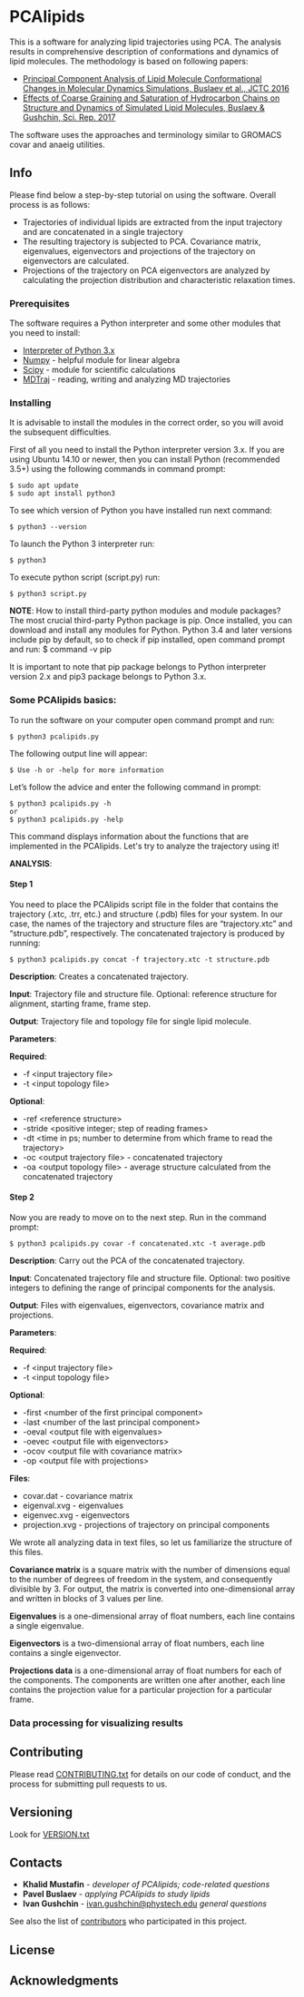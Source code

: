 # PCAlipids

This is a software for analyzing lipid trajectories using PCA. The analysis results in comprehensive description of conformations and dynamics of lipid molecules. The methodology is based on following papers:
* [Principal Component Analysis of Lipid Molecule Conformational Changes in Molecular Dynamics Simulations, Buslaev et al., JCTC 2016](doi.org/10.1021/acs.jctc.5b01106)
* [Effects of Coarse Graining and Saturation of Hydrocarbon Chains on Structure and Dynamics of Simulated Lipid Molecules, Buslaev & Gushchin, Sci. Rep. 2017](doi.org/10.1038/s41598-017-11761-5)

The software uses the approaches and terminology similar to GROMACS covar and anaeig utilities.

## Info

Please find below a step-by-step tutorial on using the software. Overall process is as follows:
* Trajectories of individual lipids are extracted from the input trajectory and are concatenated in a single trajectory
* The resulting trajectory is subjected to PCA. Covariance matrix, eigenvalues, eigenvectors and projections of the trajectory on eigenvectors are calculated.
* Projections of the trajectory on PCA eigenvectors are analyzed by calculating the projection distribution and characteristic relaxation times.

### Prerequisites

The software requires a Python interpreter and some other modules that you need to install:

* [Interpreter of Python 3.x](https://www.python.org/download/releases/3.0/)
* [Numpy](http://www.numpy.org/) - helpful module for linear algebra
* [Scipy](https://www.scipy.org/) - module for scientific calculations
* [MDTraj](http://mdtraj.org/1.9.0/) - reading, writing and analyzing MD trajectories 

### Installing

It is advisable to install the modules in the correct order, so you will avoid the subsequent difficulties. 

First of all you need to install the Python interpreter version 3.x. If you are using Ubuntu 14.10 or newer, then you can install Python (recommended 3.5+) using the following commands in command prompt:

    $ sudo apt update
    $ sudo apt install python3

To see which version of Python you have installed run next command:

    $ python3 --version

To launch the Python 3 interpreter run:

    $ python3

To execute python script (script.py) run:

    $ python3 script.py

**NOTE**: How to install third-party python modules and module packages?
The most crucial third-party Python package is pip. Once installed, you can download and install any modules for Python. Python 3.4 and later versions include pip by default, so to check if pip installed, open command prompt and run:
    $ command -v pip 

It is important to note that pip package belongs to Python interpreter version 2.x and pip3 package belongs to Python 3.x. 


### Some PCAlipids basics:

To run the software on your computer open command prompt and run:

    $ python3 pcalipids.py

The following output line will appear:

    $ Use -h or -help for more information

Let’s follow the advice and enter the following command in prompt:

    $ python3 pcalipids.py -h
    or
    $ python3 pcalipids.py -help

This command displays information about the functions that are implemented in the PCAlipids.
Let's try to analyze the trajectory using it!

**ANALYSIS**:

#### Step 1

You need to place the PCAlipids script file in the folder that contains the trajectory (.xtc, .trr, etc.) and structure  (.pdb) files for your system. In our case, the names of the trajectory and structure files are “trajectory.xtc” and “structure.pdb”, respectively. The concatenated trajectory is produced by running:

    $ python3 pcalipids.py concat -f trajectory.xtc -t structure.pdb

**Description**: Creates a concatenated trajectory.

**Input**: Trajectory file and structure file. Optional: reference structure for alignment, starting frame, frame step.

**Output**: Trajectory file and topology file for single lipid molecule.

**Parameters**:

**Required**:
* -f \<input trajectory file> 
* -t \<input topology file> 

**Optional**:
* -ref \<reference structure>
* -stride \<positive integer; step of reading frames> 
* -dt \<time in ps; number to determine from which frame to read the trajectory>
* -oc \<output trajectory file> - concatenated trajectory
* -oa \<output topology file> - average structure calculated from the concatenated trajectory

#### Step 2

Now you are ready to move on to the next step. Run in the command prompt:

    $ python3 pcalipids.py covar -f concatenated.xtc -t average.pdb

**Description**: Carry out the PCA of the concatenated trajectory.

**Input**: Concatenated trajectory file and structure file. Optional: two positive integers to defining the range of principal components for the analysis.

**Output**: Files with eigenvalues, eigenvectors, covariance matrix and projections.

**Parameters**:

**Required**:
* -f \<input trajectory file> 
* -t \<input topology file>

**Optional**:
* -first \<number of the first principal component> 
* -last \<number of the last principal component>
* -oeval \<output file with eigenvalues>
* -oevec \<output file with eigenvectors>
* -ocov \<output file with covariance matrix> 
* -op \<output file with projections>

**Files**:
* covar.dat - covariance matrix
* eigenval.xvg - eigenvalues
* eigenvec.xvg - eigenvectors
* projection.xvg - projections of trajectory on principal components

We wrote all analyzing data in text files, so let us familiarize the structure of this files.

**Covariance matrix** is a square matrix with the number of dimensions equal to the number of degrees of freedom in the system, and consequently divisible by 3. For output, the matrix is converted into one-dimensional array and written in blocks of 3 values per line.

**Eigenvalues** is a one-dimensional array of float numbers, each line contains a single eigenvalue.

**Eigenvectors** is a two-dimensional array of float numbers, each line contains a single eigenvector.

**Projections data**  is a one-dimensional array of float numbers for each of the components. The components are written one after another, each line contains the projection value for a particular projection for a particular frame.

### Data processing for visualizing results


## Contributing

Please read [CONTRIBUTING.txt](CONTRIBUTING.txt) for details on our code of conduct, and the process for submitting pull requests to us.

## Versioning

Look for [VERSION.txt](VERSION.txt)

## Contacts

* **Khalid Mustafin** - *developer of PCAlipids; code-related questions*
* **Pavel Buslaev** - *applying PCAlipids to study lipids*
* **Ivan Gushchin** - ivan.gushchin@phystech.edu *general questions*

See also the list of [contributors](https://github.com/membrane-systems) who participated in this project.

## License

## Acknowledgments

